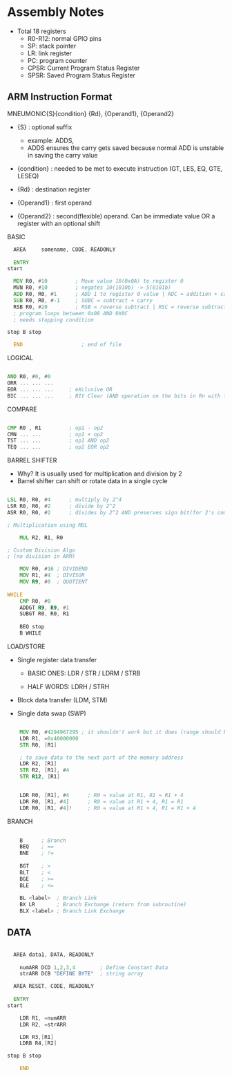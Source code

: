 # Assembly Notes

- Total 18 registers
     - R0-R12: normal GPIO pins
     - SP: stack pointer
     - LR: link register
     - PC: program counter
     - CPSR: Current Program Status Register
     - SPSR: Saved Program Status Register


## ARM Instruction Format

MNEUMONIC{S}{condition} {Rd}, {Operand1}, {Operand2}
 - {S} : optional suffix
      * example: ADDS, 
      * ADDS ensures the carry gets saved because normal ADD is unstable in saving the carry value

 - {condition} : needed to be met to execute instruction (GT, LES, EQ, GTE, LESEQ)
 - {Rd} : destination register
 - {Operand1} : first operand
 - {Operand2} : second(flexible) operand. Can be immediate value OR a register with an optional shift


BASIC

```asm
  AREA     somename, CODE, READONLY
                     
  ENTRY                   
start

  MOV R0, #10         ; Move value 10(0x0A) to register 0
  MVN R0, #10         ; negates 10(1010b) -> 5(0101b)
  ADD R0, R0, #1      ; ADD 1 to register 0 value | ADC = addition + carry
  SUB R0, R0, #-1     ; SUBC = subtract + carry
  RSB R0, #20         ; RSB = reverse subtract | RSC = reverse subtract + carry
  ; program loops between 0x08 AND 0X0C
  ; needs stopping condition

stop B stop

  END             		; end of file
```

LOGICAL

```asm

AND R0, #0, #0
ORR ... ... ...
EOR ... ... ...     ; eXclusive OR    
BIC ... ... ...     ; BIt Clear (AND operation on the bits in Rn with the corresponding bits in Operand2)
```

COMPARE

```asm

CMP R0 , R1         ; op1 - op2
CMN ... ...         ; op1 + op2
TST ... ...         ; op1 AND op2
TEQ ... ...         ; op1 EOR op2
```

BARREL SHIFTER

* Why? It is usually used for multiplication and division by 2
* Barrel shifter can shift or rotate data in a single cycle

```asm

LSL R0, R0, #4      ; multiply by 2^4
LSR R0, R0, #2      ; divide by 2^2
ASR R0, R0, #2      ; divides by 2^2 AND preserves sign bit(for 2's complement operations)

; Multiplication using MUL

	MUL R2, R1, R0

; Custom Division Algo
; (no division in ARM)

	MOV R0, #16 ; DIVIDEND
	MOV R1, #4  ; DIVISOR
	MOV R9, #0  ; QUOTIENT
	
WHILE
	CMP R0, #0
	ADDGT R9, R9, #1
	SUBGT R0, R0, R1
	
	BEQ stop
	B WHILE

```

LOAD/STORE

- Single register data transfer

   - BASIC ONES: LDR / STR / LDRM / STRB
	
   - HALF WORDS: LDRH / STRH
	
- Block data transfer (LDM, STM)

- Single data swap (SWP)

```asm

    MOV R0, #4294967295 ; it shouldn't work but it does (range should be 0-255)
    LDR R1, =0x40000000
    STR R0, [R1]

    ; to save data to the next part of the memory address
    LDR R2, [R1]
    STR R2, [R1], #4
    STR R12, [R1]

```

```asm

    LDR R0, [R1], #4      ; R0 = value at R1, R1 = R1 + 4
    LDR R0, [R1, #4]      ; R0 = value at R1 + 4, R1 = R1
    LDR R0, [R1, #4]!     ; R0 = value at R1 + 4, R1 = R1 + 4
```

BRANCH
```asm
    
    B      ; Branch
    BEQ    ; ==
    BNE    ; !=
    
    BGT    ; >
    BLT    ; <
    BGE    ; >=
    BLE    ; <=
    
    BL <label>  ; Branch Link 
    BX LR       ; Branch Exchange (return from subroutine)
    BLX <label> ; Branch Link Exchange 

```

## DATA
```asm

  AREA data1, DATA, READONLY
	  
	numARR DCD 1,2,3,4        ; Define Constant Data
	strARR DCB "DEFINE BYTE"  ; string array

  AREA RESET, CODE, READONLY
                     
  ENTRY                   
start

    LDR R1, =numARR
    LDR R2, =strARR

    LDR R3,[R1]
    LDRB R4,[R2]

stop B stop

    END
	  
   
```


